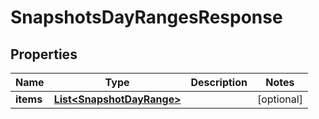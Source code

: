 

# SnapshotsDayRangesResponse


## Properties

| Name | Type | Description | Notes |
|------------ | ------------- | ------------- | -------------|
|**items** | [**List&lt;SnapshotDayRange&gt;**](SnapshotDayRange.md) |  |  [optional] |



